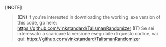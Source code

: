 [!NOTE]
>**(EN)** If you're interested in downloading the working .exe version of this code, go here: https://github.com/vinkstandard/TalismanRandomizer
>**(IT)** Se sei interessato a scaricare la versione eseguibile di questo codice, vai qui: https://github.com/vinkstandard/TalismanRandomizer
